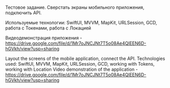 Тестовое задание. 
Сверстать экраны мобильного приложения, подключить API.

Используемые технологии: SwiftUI, MVVM, MapKit, URLSession, GCD, работа с Токенами, работа с Локацией

Видеодемонстрация приложения - https://drive.google.com/file/d/1Mr7oJNCJNt7T5o08Ae4QlEEN6D-hGVkh/view?usp=sharing


Layout the screens of the mobile application, connect the API.
Technologies used: SwiftUI, MVVM, MapKit, URLSession, GCD, working with Tokens, working with Location
Video demonstration of the application - https://drive.google.com/file/d/1Mr7oJNCJNt7T5o08Ae4QlEEN6D-hGVkh/view?usp=sharing
